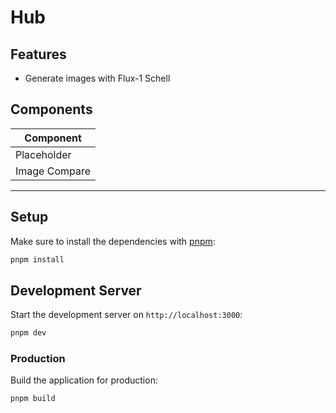 # Hub

## Features

- Generate images with Flux-1 Schell

## Components

| Component     |
| ------------- |
| Placeholder   |
| Image Compare |

----

## Setup

Make sure to install the dependencies with [pnpm](https://pnpm.io/installation#using-corepack):

```bash
pnpm install
```

## Development Server

Start the development server on `http://localhost:3000`:

```bash
pnpm dev
```

### Production

Build the application for production:

```bash
pnpm build
```
